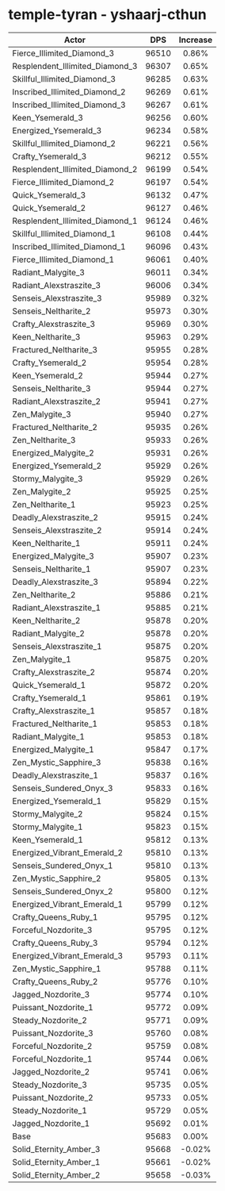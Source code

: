 # temple-tyran - yshaarj-cthun
| Actor | DPS | Increase |
|---|:---:|:---:|
|Fierce_Illimited_Diamond_3|96510|0.86%|
|Resplendent_Illimited_Diamond_3|96307|0.65%|
|Skillful_Illimited_Diamond_3|96285|0.63%|
|Inscribed_Illimited_Diamond_2|96269|0.61%|
|Inscribed_Illimited_Diamond_3|96267|0.61%|
|Keen_Ysemerald_3|96256|0.60%|
|Energized_Ysemerald_3|96234|0.58%|
|Skillful_Illimited_Diamond_2|96221|0.56%|
|Crafty_Ysemerald_3|96212|0.55%|
|Resplendent_Illimited_Diamond_2|96199|0.54%|
|Fierce_Illimited_Diamond_2|96197|0.54%|
|Quick_Ysemerald_3|96132|0.47%|
|Quick_Ysemerald_2|96127|0.46%|
|Resplendent_Illimited_Diamond_1|96124|0.46%|
|Skillful_Illimited_Diamond_1|96108|0.44%|
|Inscribed_Illimited_Diamond_1|96096|0.43%|
|Fierce_Illimited_Diamond_1|96061|0.40%|
|Radiant_Malygite_3|96011|0.34%|
|Radiant_Alexstraszite_3|96006|0.34%|
|Senseis_Alexstraszite_3|95989|0.32%|
|Senseis_Neltharite_2|95973|0.30%|
|Crafty_Alexstraszite_3|95969|0.30%|
|Keen_Neltharite_3|95963|0.29%|
|Fractured_Neltharite_3|95955|0.28%|
|Crafty_Ysemerald_2|95954|0.28%|
|Keen_Ysemerald_2|95944|0.27%|
|Senseis_Neltharite_3|95944|0.27%|
|Radiant_Alexstraszite_2|95941|0.27%|
|Zen_Malygite_3|95940|0.27%|
|Fractured_Neltharite_2|95935|0.26%|
|Zen_Neltharite_3|95933|0.26%|
|Energized_Malygite_2|95931|0.26%|
|Energized_Ysemerald_2|95929|0.26%|
|Stormy_Malygite_3|95929|0.26%|
|Zen_Malygite_2|95925|0.25%|
|Zen_Neltharite_1|95923|0.25%|
|Deadly_Alexstraszite_2|95915|0.24%|
|Senseis_Alexstraszite_2|95914|0.24%|
|Keen_Neltharite_1|95911|0.24%|
|Energized_Malygite_3|95907|0.23%|
|Senseis_Neltharite_1|95907|0.23%|
|Deadly_Alexstraszite_3|95894|0.22%|
|Zen_Neltharite_2|95886|0.21%|
|Radiant_Alexstraszite_1|95885|0.21%|
|Keen_Neltharite_2|95878|0.20%|
|Radiant_Malygite_2|95878|0.20%|
|Senseis_Alexstraszite_1|95875|0.20%|
|Zen_Malygite_1|95875|0.20%|
|Crafty_Alexstraszite_2|95874|0.20%|
|Quick_Ysemerald_1|95872|0.20%|
|Crafty_Ysemerald_1|95861|0.19%|
|Crafty_Alexstraszite_1|95857|0.18%|
|Fractured_Neltharite_1|95853|0.18%|
|Radiant_Malygite_1|95853|0.18%|
|Energized_Malygite_1|95847|0.17%|
|Zen_Mystic_Sapphire_3|95838|0.16%|
|Deadly_Alexstraszite_1|95837|0.16%|
|Senseis_Sundered_Onyx_3|95833|0.16%|
|Energized_Ysemerald_1|95829|0.15%|
|Stormy_Malygite_2|95824|0.15%|
|Stormy_Malygite_1|95823|0.15%|
|Keen_Ysemerald_1|95812|0.13%|
|Energized_Vibrant_Emerald_2|95810|0.13%|
|Senseis_Sundered_Onyx_1|95810|0.13%|
|Zen_Mystic_Sapphire_2|95805|0.13%|
|Senseis_Sundered_Onyx_2|95800|0.12%|
|Energized_Vibrant_Emerald_1|95799|0.12%|
|Crafty_Queens_Ruby_1|95795|0.12%|
|Forceful_Nozdorite_3|95795|0.12%|
|Crafty_Queens_Ruby_3|95794|0.12%|
|Energized_Vibrant_Emerald_3|95793|0.11%|
|Zen_Mystic_Sapphire_1|95788|0.11%|
|Crafty_Queens_Ruby_2|95776|0.10%|
|Jagged_Nozdorite_3|95774|0.10%|
|Puissant_Nozdorite_1|95772|0.09%|
|Steady_Nozdorite_2|95771|0.09%|
|Puissant_Nozdorite_3|95760|0.08%|
|Forceful_Nozdorite_2|95759|0.08%|
|Forceful_Nozdorite_1|95744|0.06%|
|Jagged_Nozdorite_2|95741|0.06%|
|Steady_Nozdorite_3|95735|0.05%|
|Puissant_Nozdorite_2|95733|0.05%|
|Steady_Nozdorite_1|95729|0.05%|
|Jagged_Nozdorite_1|95692|0.01%|
|Base|95683|0.00%|
|Solid_Eternity_Amber_3|95668|-0.02%|
|Solid_Eternity_Amber_1|95661|-0.02%|
|Solid_Eternity_Amber_2|95658|-0.03%|
